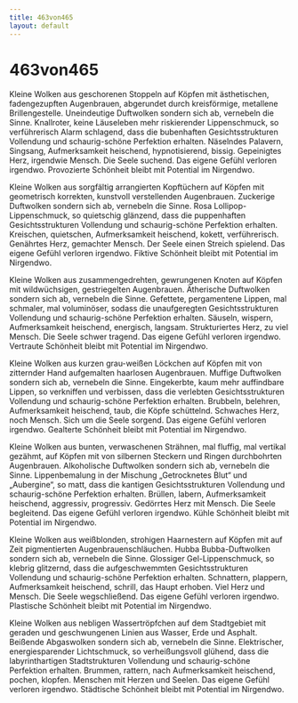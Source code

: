 ```yaml
---
title: 463von465
layout: default
---
```




# 463von465

Kleine Wolken aus geschorenen Stoppeln auf Köpfen mit ästhetischen, fadengezupften Augenbrauen, abgerundet durch kreisförmige, metallene Brillengestelle.
Uneindeutige Duftwolken sondern sich ab, vernebeln die Sinne.
Knallroter, keine Läuseleben mehr riskierender Lippenschmuck, so verführerisch Alarm schlagend, dass die bubenhaften Gesichtsstrukturen Vollendung und schaurig-schöne Perfektion erhalten.
Näselndes Palavern, Singsang, Aufmerksamkeit heischend, hypnotisierend, bissig.
Gepeinigtes Herz, irgendwie Mensch. Die Seele suchend.
Das eigene Gefühl verloren irgendwo.
Provozierte Schönheit bleibt mit Potential im Nirgendwo.

Kleine Wolken aus sorgfältig arrangierten Kopftüchern auf Köpfen mit geometrisch korrekten, kunstvoll verstellenden Augenbrauen.
Zuckerige Duftwolken sondern sich ab, vernebeln die Sinne.
Rosa Lollipop-Lippenschmuck, so quietschig glänzend, dass die puppenhaften Gesichtsstrukturen Vollendung und schaurig-schöne Perfektion erhalten.
Kreischen, quietschen, Aufmerksamkeit heischend, kokett, verführerisch.
Genährtes Herz, gemachter Mensch. Der Seele einen Streich spielend.
Das eigene Gefühl verloren irgendwo.
Fiktive Schönheit bleibt mit Potential im Nirgendwo.

Kleine Wolken aus zusammengedrehten, gewrungenen Knoten auf Köpfen mit wildwüchsigen, gestriegelten Augenbrauen.
Ätherische Duftwolken sondern sich ab, vernebeln die Sinne.
Gefettete, pergamentene Lippen, mal schmaler, mal voluminöser, sodass die unaufgeregten Gesichtsstrukturen Vollendung und schaurig-schöne Perfektion erhalten.
Säuseln, wispern, Aufmerksamkeit heischend, energisch, langsam.
Strukturiertes Herz, zu viel Mensch. Die Seele schwer tragend.
Das eigene Gefühl verloren irgendwo.
Vertraute Schönheit bleibt mit Potential im Nirgendwo.

Kleine Wolken aus kurzen grau-weißen Löckchen auf Köpfen mit von zitternder Hand aufgemalten haarlosen Augenbrauen.
Muffige Duftwolken sondern sich ab, vernebeln die Sinne.
Eingekerbte, kaum mehr auffindbare Lippen, so verkniffen und verbissen, dass die verlebten Gesichtsstrukturen Vollendung und schaurig-schöne Perfektion erhalten.
Brubbeln, belehren, Aufmerksamkeit heischend, taub, die Köpfe schüttelnd.
Schwaches Herz, noch Mensch. Sich um die Seele sorgend.
Das eigene Gefühl verloren irgendwo.
Gealterte Schönheit bleibt mit Potential im Nirgendwo.

Kleine Wolken aus bunten, verwaschenen Strähnen, mal fluffig, mal vertikal gezähmt, auf Köpfen mit von silbernen Steckern und Ringen durchbohrten Augenbrauen.
Alkoholische Duftwolken sondern sich ab, vernebeln die Sinne.
Lippenbemalung in der Mischung „Getrocknetes Blut“ und „Aubergine“, so matt, dass die kantigen Gesichtsstrukturen Vollendung und schaurig-schöne Perfektion erhalten.
Brüllen, labern, Aufmerksamkeit heischend, aggressiv, progressiv.
Gedörrtes Herz mit Mensch. Die Seele begleitend.
Das eigene Gefühl verloren irgendwo.
Kühle Schönheit bleibt mit Potential im Nirgendwo.

Kleine Wolken aus weißblonden, strohigen Haarnestern auf Köpfen mit auf Zeit pigmentierten Augenbrauenschläuchen.
Hubba Bubba-Duftwolken sondern sich ab, vernebeln die Sinne.
Glossiger Gel-Lippenschmuck, so klebrig glitzernd, dass die aufgeschwemmten Gesichtsstrukturen Vollendung und schaurig-schöne Perfektion erhalten.
Schnattern, plappern, Aufmerksamkeit heischend, schrill, das Haupt erhoben.
Viel Herz und Mensch. Die Seele wegschließend.
Das eigene Gefühl verloren irgendwo.
Plastische Schönheit bleibt mit Potential im Nirgendwo.


Kleine Wolken aus nebligen Wassertröpfchen auf dem Stadtgebiet mit geraden und geschwungenen Linien aus Wasser, Erde und Asphalt.
Beißende Abgaswolken sondern sich ab, vernebeln die Sinne.
Elektrischer, energiesparender Lichtschmuck, so verheißungsvoll glühend, dass die labyrinthartigen Stadtstrukturen Vollendung und schaurig-schöne Perfektion erhalten.
Brummen, rattern, nach Aufmerksamkeit heischend, pochen, klopfen.
Menschen mit Herzen und Seelen.
Das eigene Gefühl verloren irgendwo.
Städtische Schönheit bleibt mit Potential im Nirgendwo.
